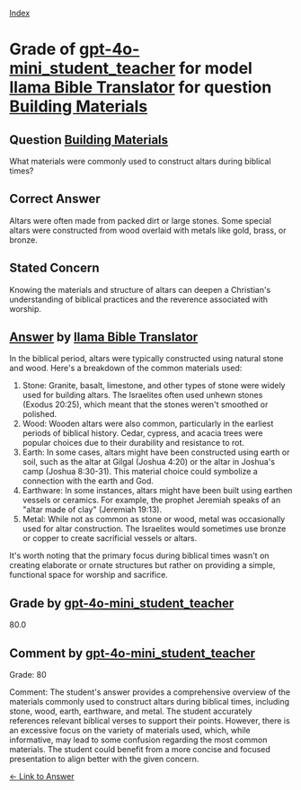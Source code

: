 
[Index](../../../../index.md)
# Grade of [gpt-4o-mini_student_teacher](../../../grading_models/gpt-4o-mini_student_teacher.md) for model [llama Bible Translator](../../../answering_models/llama_Bible_Translator.md) for question [Building Materials](../../../questions/Building_Materials.md)

## Question [Building Materials](../../../questions/Building_Materials.md)
What materials were commonly used to construct altars during biblical times?

## Correct Answer
Altars were often made from packed dirt or large stones. Some special altars were constructed from wood overlaid with metals like gold, brass, or bronze.

## Stated Concern
Knowing the materials and structure of altars can deepen a Christian's understanding of biblical practices and the reverence associated with worship.

## [Answer](../Building_Materials.md) by [llama Bible Translator](../../../answering_models/llama_Bible_Translator.md)
In the biblical period, altars were typically constructed using natural stone and wood. Here's a breakdown of the common materials used:

1. Stone: Granite, basalt, limestone, and other types of stone were widely used for building altars. The Israelites often used unhewn stones (Exodus 20:25), which meant that the stones weren't smoothed or polished.
2. Wood: Wooden altars were also common, particularly in the earliest periods of biblical history. Cedar, cypress, and acacia trees were popular choices due to their durability and resistance to rot.
3. Earth: In some cases, altars might have been constructed using earth or soil, such as the altar at Gilgal (Joshua 4:20) or the altar in Joshua's camp (Joshua 8:30-31). This material choice could symbolize a connection with the earth and God.
4. Earthware: In some instances, altars might have been built using earthen vessels or ceramics. For example, the prophet Jeremiah speaks of an "altar made of clay" (Jeremiah 19:13).
5. Metal: While not as common as stone or wood, metal was occasionally used for altar construction. The Israelites would sometimes use bronze or copper to create sacrificial vessels or altars.

It's worth noting that the primary focus during biblical times wasn't on creating elaborate or ornate structures but rather on providing a simple, functional space for worship and sacrifice.

## Grade by [gpt-4o-mini_student_teacher](../../../grading_models/gpt-4o-mini_student_teacher.md)
80.0

## Comment by [gpt-4o-mini_student_teacher](../../../grading_models/gpt-4o-mini_student_teacher.md)
Grade: 80

Comment: The student's answer provides a comprehensive overview of the materials commonly used to construct altars during biblical times, including stone, wood, earth, earthware, and metal. The student accurately references relevant biblical verses to support their points. However, there is an excessive focus on the variety of materials used, which, while informative, may lead to some confusion regarding the most common materials. The student could benefit from a more concise and focused presentation to align better with the given concern.

[&lt;- Link to Answer](../Building_Materials.md)

